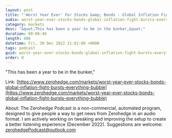```yaml
---
layout: post
title: "'Worst Year Ever' For Stocks &amp; Bonds - Global Inflation Fight Bursts 'Everything Bubble'"
audio: worst-year-ever-stocks-bonds-global-inflation-fight-bursts-everything-bubble-4
category: markets
desc: "&quot;This has been a year to be in the bunker,&quot;"
duration: 00:06:46
length: 406
datetime: Fri, 30 Dec 2022 21:01:00 +0000
tags: podcast
guid: worst-year-ever-stocks-bonds-global-inflation-fight-bursts-everything-bubble-0
order: 0
---
```

&quot;This has been a year to be in the bunker,&quot;

Link: [https://www.zerohedge.com/markets/worst-year-ever-stocks-bonds-global-inflation-fight-bursts-everything-bubble](https://www.zerohedge.com/markets/worst-year-ever-stocks-bonds-global-inflation-fight-bursts-everything-bubble)

About: The Zerohedge Podcast is a non-commercial, automated program, designed to give people a way to get news from Zerohedge in an audio format.  I am actively working on tweaking and improving the setup to create a better listening experience (December 2022).  Suggestions are welcome: [zerohedgePodcast@outlook.com](mailto:zerohedgePodcast@outlook.com)
